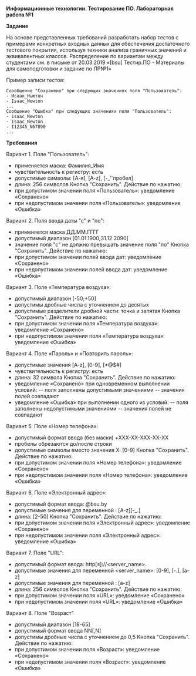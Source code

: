 **Информационные технологии. Тестирование ПО. Лабораторная работа №1**

**Задание**

На основе представленных требований разработать набор тестов с примерами конкретных входных данных для обеспечения достаточного тестового покрытия, используя техники анализа граничных значений и эквивалентных классов.
Распределение по вариантам между студентами см. в письме от 20.03.2019 «[bsu] Тестир.ПО - Материалы для самоподготовки и задание по ЛР№1»

Пример записи тестов:

	Соообщение "Сохранено" при следующих значениях поля "Пользователь":
	- Исаак_Ньютон
	- Isaac_Newton
	...
	Сообщение "Ошибка" при следующих значениях поля "Пользователь":
	- isaac_Newton
	- Isaac_Newton
	- I12345_N67890
	...

**Требования**

Вариант 1. 
Поле "Пользователь":	
- применяется маска: Фамилия_Имя
- чувствительность к регистру: есть
- допустимые символы: [А-я], [A-z], [-_’`пробел]
- длина: 256 символов
Кнопка "Сохранить". Действие по нажатию: 
- при допустимом значении поля «Пользователь»: уведомление «Сохранено»
- при недопустимом значении поля «Пользователь»: уведомление «Ошибка»

Вариант 2.
Поля ввода даты "с" и "по":
- применяется маска ДД.ММ.ГГГГ
- допустимый диапазон [01.01.1900;31.12.2090]
- значение поля "с" не должно превышать значение поля "по"
Кнопка "Сохранить". Действие по нажатию: 
- при допустимом значении полей ввода дат: уведомление «Сохранено»
- при недопустимом значении полей ввода дат: уведомление «Ошибка»

Вариант 3.
Поле «Температура воздуха»: 
- допустимый диапазон [-50;+50]
- допустимы дробные числа с уточнением до десятых
- допустимые разделители дробной части: точка и запятая
Кнопка "Сохранить". Действие по нажатию: 
- при допустимом значении поля «Температура воздуха»: уведомление «Сохранено»
- при недопустимом значении поля «Температура воздуха»: уведомление «Ошибка»

Вариант 4. 
Поле «Пароль» и «Повторить пароль»:
- допустимые значения [A-z], [0-9], [*@$#]
- чувствительность к регистру: есть
- длина: 32 символа
Кнопка "Сохранить". Действие по нажатию: 
- уведомление «Сохранено» при одновременном выполнении условий:
-- поля заполнены допустимыми значениями
-- значения полей совпадают
- уведомление «Ошибка» при выполнении одного из условий:
-- поля заполнены недопустимыми значениями
-- значения полей не совпадают

Вариант 5. 
Поле «Номер телефона»:
- допустимый формат ввода (без маски) +XXX-XX-XXX-XX-XX 
- пробелы обрезаются до/после строки
- допустимые символы вместо значения Х: [0-9]
Кнопка "Сохранить". Действие по нажатию: 
- при допустимом значении поля «Номер телефона»: уведомление «Сохранено»
- при недопустимом значении поля «Номер телефона»: уведомление «Ошибка»

Вариант 6. 
Поле «Электронный адрес»:
- допустимый формат ввода: <login>@bsu.by
- допустимые значения для переменной <login>: [A-z][-_.]  
- длина: [2-50]
Кнопка "Сохранить". Действие по нажатию: 
- при допустимом значении поля «Электронный адрес»: уведомление «Сохранено»
- при недопустимом значении поля «Электронный адрес»: уведомление «Ошибка»

Вариант 7.
Поле "URL":
- допустимый формат ввода: http[s]://<server_name>.<domain>
- допустимые значения для переменной <server_name>: [0-9], [-.], [a-z]
- допустимые значения для переменной <domain>: [a-z]
- длина: 256 символов
Кнопка "Сохранить". Действие по нажатию: 
- при допустимом значении поля «URL»: уведомление «Сохранено»
- при недопустимом значении поля «URL»: уведомление «Ошибка»

Вариант 8.
Поле "Возраст"
- допустимый диапазон [18-65]
- допустимый формат ввода NN[,N]
- допустимы дробные числа с уточнением до 0,5
Кнопка "Сохранить". Действие по нажатию: 
- при допустимом значении поля «Возраст»: уведомление «Сохранено»
- при недопустимом значении поля «Возраст»: уведомление «Ошибка»
